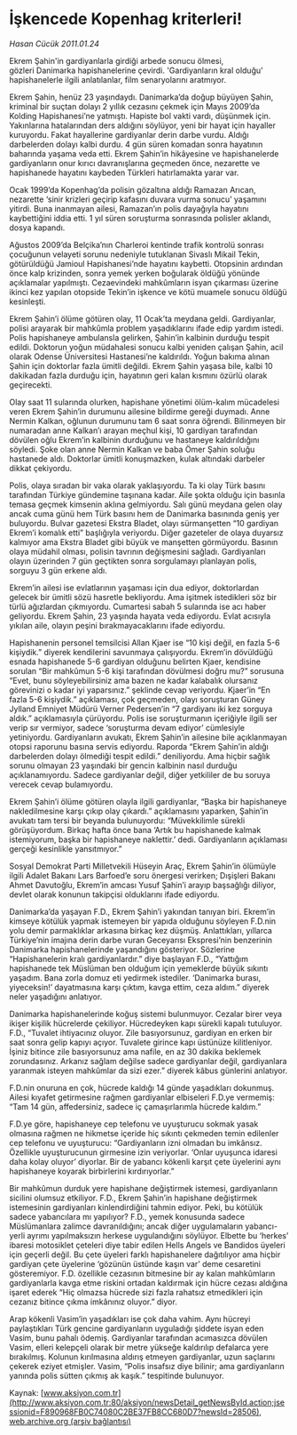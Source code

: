 # İşkencede Kopenhag kriterleri!

*Hasan Cücük 2011.01.24*

<font class="agenda2NewsSpot">
 <span>
  Ekrem Şahin'in gardiyanlarla girdiği arbede sonucu ölmesi, gözleri Danimarka hapishanelerine çevirdi. 'Gardiyanların kral olduğu' hapishanelerle ilgili anlatılanlar, film senaryolarını aratmıyor.
 </span>
</font>
<font class="newsDetail">
 <p>
 </p>
 <p class="MsoNormal">
  Ekrem Şahin, henüz 23 yaşındaydı. Danimarka’da doğup büyüyen Şahin, kriminal bir suçtan dolayı 2 yıllık cezasını çekmek için Mayıs 2009’da Kolding Hapishanesi’ne yatmıştı. Hapiste bol vakti vardı, düşünmek için. Yakınlarına hatalarından ders aldığını söylüyor, yeni bir hayat için hayaller kuruyordu. Fakat hayallerine gardiyanlar derin darbe vurdu. Aldığı darbelerden dolayı kalbi durdu. 4 gün süren komadan sonra hayatının baharında yaşama veda etti. Ekrem Şahin’in hikâyesine ve hapishanelerde gardiyanların onur kırıcı davranışlarına geçmeden önce, nezarette ve hapishanede hayatını kaybeden Türkleri hatırlamakta yarar var.
 </p>
 <p class="MsoNormal">
  Ocak 1999’da Kopenhag’da polisin gözaltına aldığı Ramazan Arıcan, nezarette ‘sinir krizleri geçirip kafasını duvara vurma sonucu’ yaşamını yitirdi. Buna inanmayan ailesi, Ramazan’ın polis dayağıyla hayatını kaybettiğini iddia etti. 1 yıl süren soruşturma sonrasında polisler aklandı, dosya kapandı.
 </p>
 <p class="MsoNormal">
  Ağustos 2009’da Belçika’nın Charleroi kentinde trafik kontrolü sonrası çocuğunun velayeti sorunu nedeniyle tutuklanan Sivaslı Mikail Tekin, götürüldüğü Jamioul Hapishanesi’nde hayatını kaybetti. Otopsinin ardından önce kalp krizinden, sonra yemek yerken boğularak öldüğü yönünde açıklamalar yapılmıştı. Cezaevindeki mahkûmların isyan çıkarması üzerine ikinci kez yapılan otopside Tekin’in işkence ve kötü muamele sonucu öldüğü kesinleşti.
 </p>
 <p class="MsoNormal">
  Ekrem Şahin’i ölüme götüren olay, 11 Ocak’ta meydana geldi. Gardiyanlar, polisi arayarak bir mahkûmla problem yaşadıklarını ifade edip yardım istedi. Polis hapishaneye ambulansla gelirken, Şahin’in kalbinin durduğu tespit edildi. Doktorun yoğun müdahalesi sonucu kalbi yeniden çalışan Şahin, acil olarak Odense Üniversitesi Hastanesi’ne kaldırıldı. Yoğun bakıma alınan Şahin için doktorlar fazla ümitli değildi. Ekrem Şahin yaşasa bile, kalbi 10 dakikadan fazla durduğu için, hayatının geri kalan kısmını özürlü olarak geçirecekti.
 </p>
 <p class="MsoNormal">
  Olay saat 11 sularında olurken, hapishane yönetimi ölüm-kalım mücadelesi veren Ekrem Şahin’in durumunu ailesine bildirme gereği duymadı. Anne Nermin Kalkan, oğlunun durumunu tam 6 saat sonra öğrendi. Bilinmeyen bir numaradan anne Kalkan’ı arayan meçhul kişi, 10 gardiyan tarafından dövülen oğlu Ekrem’in kalbinin durduğunu ve hastaneye kaldırıldığını söyledi. Şoke olan anne Nermin Kalkan ve baba Ömer Şahin soluğu hastanede aldı. Doktorlar ümitli konuşmazken, kulak altındaki darbeler dikkat çekiyordu.
 </p>
 <p class="MsoNormal">
  Polis, olaya sıradan bir vaka olarak yaklaşıyordu. Ta ki olay Türk basını tarafından Türkiye gündemine taşınana kadar. Aile şokta olduğu için basınla temasa geçmek kimsenin aklına gelmiyordu. Salı günü meydana gelen olay ancak cuma günü hem Türk basını hem de Danimarka basınında geniş yer buluyordu. Bulvar gazetesi Ekstra Bladet, olayı sürmanşetten “10 gardiyan Ekrem’i komalık etti” başlığıyla veriyordu. Diğer gazeteler de olaya duyarsız kalmıyor ama Ekstra Bladet gibi büyük ve manşetten görmüyordu. Basının olaya müdahil olması, polisin tavrının değişmesini sağladı. Gardiyanları olayın üzerinden 7 gün geçtikten sonra sorgulamayı planlayan polis, sorguyu 3 gün erkene aldı.
 </p>
 <p class="MsoNormal">
  Ekrem’in ailesi ise evlatlarının yaşaması için dua ediyor, doktorlardan gelecek bir ümitli sözü hasretle bekliyordu. Ama işitmek istedikleri söz bir türlü ağızlardan çıkmıyordu. Cumartesi sabah 5 sularında ise acı haber geliyordu. Ekrem Şahin, 23 yaşında hayata veda ediyordu. Evlat acısıyla yıkılan aile, olayın peşini bırakmayacaklarını ifade ediyordu.
 </p>
 <p class="MsoNormal">
  Hapishanenin personel temsilcisi Allan Kjaer ise “10 kişi değil, en fazla 5-6 kişiydik.” diyerek kendilerini savunmaya çalışıyordu. Ekrem’in dövüldüğü esnada hapishanede 5-6 gardiyan olduğunu belirten Kjaer, kendisine sorulan “Bir mahkûmun 5-6 kişi tarafından dövülmesi doğru mu?” sorusuna “Evet, bunu söyleyebilirsiniz ama bazen ne kadar kalabalık olursanız görevinizi o kadar iyi yaparsınız.” şeklinde cevap veriyordu. Kjaer’in “En fazla 5-6 kişiydik.” açıklaması, çok geçmeden, olayı soruşturan Güney Jylland Emniyet Müdürü Verner Pedersen’in “7 gardiyanı iki kez sorguya aldık.” açıklamasıyla çürüyordu. Polis ise soruşturmanın içeriğiyle ilgili ser verip sır vermiyor, sadece ‘soruşturma devam ediyor’ cümlesiyle yetiniyordu. Gardiyanların avukatı, Ekrem Şahin’in ailesine bile açıklanmayan otopsi raporunu basına servis ediyordu. Raporda “Ekrem Şahin’in aldığı darbelerden dolayı ölmediği tespit edildi.” deniliyordu. Ama hiçbir sağlık sorunu olmayan 23 yaşındaki bir gencin kalbinin nasıl durduğu açıklanamıyordu. Sadece gardiyanlar değil, diğer yetkililer de bu soruya verecek cevap bulamıyordu.
 </p>
 <p class="MsoNormal">
  Ekrem Şahin’i ölüme götüren olayla ilgili gardiyanlar, “Başka bir hapishaneye nakledilmesine karşı çıkıp olay çıkardı.” açıklamasını yaparken, Şahin’in avukatı tam tersi bir beyanda bulunuyordu: “Müvekkilimle sürekli görüşüyordum. Birkaç hafta önce bana ‘Artık bu hapishanede kalmak istemiyorum, başka bir hapishaneye naklettir.’ dedi. Gardiyanların açıklaması gerçeği kesinlikle yansıtmıyor.”
 </p>
 <p class="MsoNormal">
  Sosyal Demokrat Parti Milletvekili Hüseyin Araç, Ekrem Şahin’in ölümüyle ilgili Adalet Bakanı Lars Barfoed’e soru önergesi verirken; Dışişleri Bakanı Ahmet Davutoğlu, Ekrem’in amcası Yusuf Şahin’i arayıp başsağlığı diliyor, devlet olarak konunun takipçisi olduklarını ifade ediyordu.
 </p>
 <p class="MsoNormal">
  Danimarka’da yaşayan F.D., Ekrem Şahin’i yakından tanıyan biri. Ekrem’in kimseye kötülük yapmak istemeyen bir yapıda olduğunu söyleyen F.D.nin yolu demir parmaklıklar arkasına birkaç kez düşmüş. Anlattıkları, yıllarca Türkiye’nin imajına derin darbe vuran Geceyarısı Ekspresi’nin benzerinin Danimarka hapishanelerinde yaşandığını gösteriyor. Sözlerine “Hapishanelerin kralı gardiyanlardır.” diye başlayan F.D., “Yattığım hapishanede tek Müslüman ben olduğum için yemeklerde büyük sıkıntı yaşadım. Bana zorla domuz eti yedirmek istediler. ‘Danimarka burası, yiyeceksin!’ dayatmasına karşı çıktım, kavga ettim, ceza aldım.” diyerek neler yaşadığını anlatıyor.
 </p>
 <p class="MsoNormal">
  Danimarka hapishanelerinde koğuş sistemi bulunmuyor. Cezalar birer veya ikişer kişilik hücrelerde çekiliyor. Hücredeyken kapı sürekli kapalı tutuluyor. F.D., “Tuvalet ihtiyacınız oluyor. Zile basıyorsunuz, gardiyan en erken bir saat sonra gelip kapıyı açıyor. Tuvalete girince kapı üstünüze kilitleniyor. İşiniz bitince zile basıyorsunuz ama nafile, en az 30 dakika beklemek zorundasınız. Arkanız sağlam değilse sadece gardiyanlar değil, gardiyanlara yaranmak isteyen mahkûmlar da sizi ezer.” diyerek kâbus günlerini anlatıyor.
 </p>
 <p class="MsoNormal">
  F.D.nin onuruna en çok, hücrede kaldığı 14 günde yaşadıkları dokunmuş. Ailesi kıyafet getirmesine rağmen gardiyanlar elbiseleri F.D.ye vermemiş: “Tam 14 gün, affedersiniz, sadece iç çamaşırlarımla hücrede kaldım.”
 </p>
 <p class="MsoNormal">
  F.D.ye göre, hapishaneye cep telefonu ve uyuşturucu sokmak yasak olmasına rağmen ne hikmetse içeride hiç sıkıntı çekmeden temin edilenler cep telefonu ve uyuşturucu: “Gardiyanların izni olmadan bu imkânsız. Özellikle uyuşturucunun girmesine izin veriyorlar. ‘Onlar uyuşunca idaresi daha kolay oluyor’ diyorlar. Bir de yabancı kökenli karşıt çete üyelerini aynı hapishaneye koyarak birbirlerini kırdırıyorlar.”
 </p>
 <p class="MsoNormal">
  Bir mahkûmun durduk yere hapishane değiştirmek istemesi, gardiyanların sicilini olumsuz etkiliyor. F.D., Ekrem Şahin’in hapishane değiştirmek istemesinin gardiyanları kinlendirdiğini tahmin ediyor. Peki, bu kötülük sadece yabancılara mı yapılıyor? F.D., yemek konusunda sadece Müslümanlara zalimce davranıldığını; ancak diğer uygulamaların yabancı-yerli ayrımı yapılmaksızın herkese uygulandığını söylüyor. Elbette bu ‘herkes’ ibaresi motosiklet çeteleri diye tabir edilen Hells Angels ve Bandidos üyeleri için geçerli değil. Bu çete üyeleri farklı hapishanelere dağıtılıyor ama hiçbir gardiyan çete üyelerine ‘gözünün üstünde kaşın var’ deme cesaretini gösteremiyor. F.D. özellikle cezasının bitmesine bir ay kalan mahkûmların gardiyanlarla kavga etme riskini ortadan kaldırmak için hücre cezası aldığına işaret ederek “Hiç olmazsa hücrede sizi fazla rahatsız etmedikleri için cezanız bitince çıkma imkânınız oluyor.” diyor.
 </p>
 <p class="MsoNormal">
  Arap kökenli Vasim’in yaşadıkları ise çok daha vahim. Aynı hücreyi paylaştıkları Türk gencine gardiyanların uyguladığı şiddete isyan eden Vasim, bunu pahalı ödemiş. Gardiyanlar tarafından acımasızca dövülen Vasim, elleri kelepçeli olarak bir metre yükseğe kaldırılıp defalarca yere bırakılmış. Kolunun kırılmasına aldırış etmeyen gardiyanlar, uzun saçlarını çekerek eziyet etmişler. Vasim, “Polis insafsız diye bilinir; ama gardiyanların yanında polis sütten çıkmış ak kaşık.” tespitinde bulunuyor.
 </p>
 <p>
 </p>
</font>

Kaynak: [www.aksiyon.com.tr](http://www.aksiyon.com.tr:80/aksiyon/newsDetail_getNewsById.action;jsessionid=F890968FB0C74080C2BE37FB8CC680D7?newsId=28506), [web.archive.org (arşiv bağlantısı)](http://web.archive.org/web/20110130031225/http://www.aksiyon.com.tr:80/aksiyon/newsDetail_getNewsById.action;jsessionid=F890968FB0C74080C2BE37FB8CC680D7?newsId=28506)
